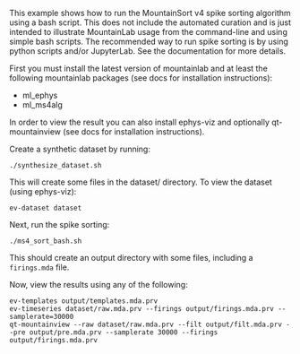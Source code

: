 This example shows how to run the MountainSort v4 spike sorting algorithm using a bash script. This does not include the automated curation and is just intended to illustrate MountainLab usage from the command-line and using simple bash scripts. The recommended way to run spike sorting is by using python scripts and/or JupyterLab. See the documentation for more details.

First you must install the latest version of mountainlab and at least the following mountainlab packages (see docs for installation instructions):
* ml_ephys
* ml_ms4alg

In order to view the result you can also install ephys-viz and optionally qt-mountainview (see docs for installation instructions).

Create a synthetic dataset by running:

```
./synthesize_dataset.sh
```

This will create some files in the dataset/ directory. To view the dataset (using ephys-viz):

```
ev-dataset dataset
```

Next, run the spike sorting:

```
./ms4_sort_bash.sh
```

This should create an output directory with some files, including a `firings.mda` file.

Now, view the results using any of the following:

```
ev-templates output/templates.mda.prv
ev-timeseries dataset/raw.mda.prv --firings output/firings.mda.prv --samplerate=30000
qt-mountainview --raw dataset/raw.mda.prv --filt output/filt.mda.prv --pre output/pre.mda.prv --samplerate 30000 --firings output/firings.mda.prv
```
